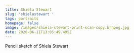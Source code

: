 ```yaml
---
title: Shiela Stewart
slug: 'shielastewart '
tags: portraits
homepage: false
image: /images/shiela-stewart-print-scan-copy.brnpng.jpg
date: 2020-06-11T13:05:49.495Z
---
```

Pencil sketch of Shiela Stewart
